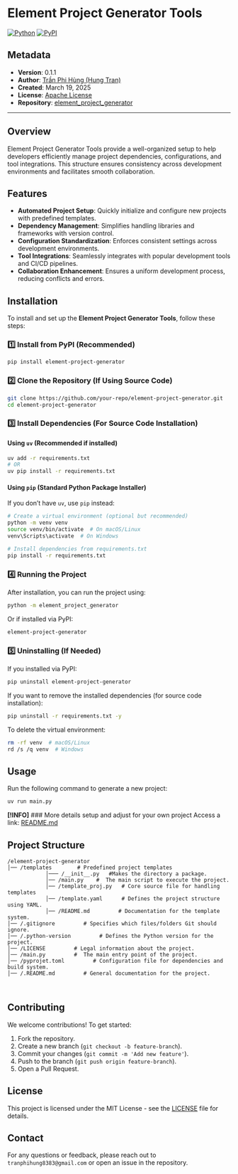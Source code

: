 

# Element Project Generator Tools

[![Python](https://img.shields.io/pypi/pyversions/element-project-generator.svg)](https://badge.fury.io/py/element-project-generator)
[![PyPI](https://badge.fury.io/py/element-project-generator.svg)](https://badge.fury.io/py/element-project-generator)

## Metadata

- **Version**: 0.1.1  
- **Author**: [Trần Phi Hùng (Hung Tran)](https://github.com/tph-kds)  
- **Created**: March 19, 2025  
- **License**: [Apache License](https://github.com/tph-kds/element_project_generator?tab=Apache-2.0-1-ov-file)
- **Repository**: [element_project_generator](https://github.com/tph-kds/element_project_generator)  

---


## Overview
Element Project Generator Tools provide a well-organized setup to help developers efficiently manage project dependencies, configurations, and tool integrations. This structure ensures consistency across development environments and facilitates smooth collaboration.

## Features
- **Automated Project Setup**: Quickly initialize and configure new projects with predefined templates.
- **Dependency Management**: Simplifies handling libraries and frameworks with version control.
- **Configuration Standardization**: Enforces consistent settings across development environments.
- **Tool Integrations**: Seamlessly integrates with popular development tools and CI/CD pipelines.
- **Collaboration Enhancement**: Ensures a uniform development process, reducing conflicts and errors.

## Installation

To install and set up the **Element Project Generator Tools**, follow these steps:

### 1️⃣ Install from PyPI (Recommended)
```sh
pip install element-project-generator
```

### 2️⃣ Clone the Repository (If Using Source Code)
```sh
git clone https://github.com/your-repo/element-project-generator.git
cd element-project-generator
```

### 3️⃣ Install Dependencies (For Source Code Installation)

#### Using `uv` (Recommended if installed)
```sh
uv add -r requirements.txt
# OR  
uv pip install -r requirements.txt  
```

#### Using `pip` (Standard Python Package Installer)
If you don’t have `uv`, use `pip` instead:
```sh
# Create a virtual environment (optional but recommended)
python -m venv venv  
source venv/bin/activate  # On macOS/Linux  
venv\Scripts\activate  # On Windows  

# Install dependencies from requirements.txt  
pip install -r requirements.txt  
```

### 4️⃣ Running the Project
After installation, you can run the project using:
```sh
python -m element_project_generator
```
Or if installed via PyPI:
```sh
element-project-generator
```

### 5️⃣ Uninstalling (If Needed)
If you installed via PyPI:
```sh
pip uninstall element-project-generator
```
If you want to remove the installed dependencies (for source code installation):
```sh
pip uninstall -r requirements.txt -y
```
To delete the virtual environment:
```sh
rm -rf venv  # macOS/Linux  
rd /s /q venv  # Windows  
```





## Usage
Run the following command to generate a new project:

```sh
uv run main.py
```
**[!INFO]** ### More details setup and adjust for your own project
Access a link: [README.md](https://github.com/tph-kds/element_project_generator/blob/main/templates/README.md)


## Project Structure
```
/element-project-generator
│── /templates        # Predefined project templates
            │─── /__init__.py   #Makes the directory a package.
            │── /main.py    #  The main script to execute the project.
            │── /template_proj.py   # Core source file for handling templates
            │── /template.yaml      # Defines the project structure using YAML.
            │── /README.md         # Documentation for the template system.
│── /.gitignore         # Specifies which files/folders Git should ignore.
│── /.python-version         # Defines the Python version for the project.
│── /LICENSE         # Legal information about the project.
│── /main.py         #  The main entry point of the project.
│── /pyprojet.toml         # Configuration file for dependencies and build system.
│── /.README.md         # General documentation for the project.



```

## Contributing
We welcome contributions! To get started:
1. Fork the repository.
2. Create a new branch (`git checkout -b feature-branch`).
3. Commit your changes (`git commit -m 'Add new feature'`).
4. Push to the branch (`git push origin feature-branch`).
5. Open a Pull Request.

## License
This project is licensed under the MIT License - see the [LICENSE](LICENSE) file for details.

## Contact
For any questions or feedback, please reach out to `tranphihung8383@gmail.com` or open an issue in the repository.
